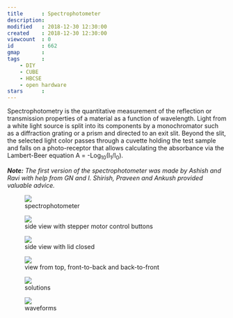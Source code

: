 ```yaml
---
title      : Spectrophotometer 
description: 
modified   : 2018-12-30 12:30:00
created    : 2018-12-30 12:30:00
viewcount  : 0
id         : 662
gmap       : 
tags       :
    - DIY
    - CUBE
    - HBCSE
    - open hardware
stars      : 
---
```


Spectrophotometry is the quantitative measurement of the reflection or transmission properties of a material as a function of wavelength. Light from a white light source is split into its components by a monochromator such as a diffraction grating or a prism and directed to an exit slit. Beyond the slit, the selected light color passes through a cuvette holding the test sample and falls on a photo-receptor that allows calculating the absorbance via the Lambert-Beer equation <span class="fauxcode">A = -Log<sub>10</sub>(I<sub>1</sub>/I<sub>0</sub>)</span>. 

<i><b>Note:</b> The first version of the spectrophotometer was made by Ashish and Ravi with help from GN and I. Shirish, Praveen and Ankush provided valuable advice.</i>

<figure>
    <img src="spectro.png">
    <figcaption>spectrophotometer</figcaption>
</figure>

<figure>
    <img src="spectro-side.jpg">
    <figcaption>side view with stepper motor control buttons</figcaption>
</figure>

<figure>
    <img src="spectro-side-closed.jpg">
    <figcaption>side view with lid closed</figcaption>
</figure>

<figure>
    <img src="spectro-front.jpg">
    <figcaption>view from top, front-to-back and back-to-front</figcaption>
</figure>

<figure>
    <img src="solutions.jpg">
    <figcaption>solutions</figcaption>
</figure>

<figure>
    <img src="waveforms.png">
    <figcaption>waveforms</figcaption>
</figure>